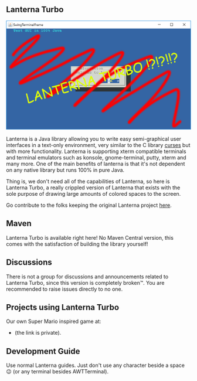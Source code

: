 Lanterna Turbo
---

![Lanterna screenshot](https://github.com/ricardoramo-s/LanternaTurbo/blob/main/lanternaturbo.png)

Lanterna is a Java library allowing you to write easy semi-graphical user interfaces in a text-only environment,
very similar to the C library [curses](http://en.wikipedia.org/wiki/Curses_(programming_library)) but with more functionality.
Lanterna is supporting xterm compatible terminals and terminal emulators such as konsole, gnome-terminal, putty, xterm and many more.
One of the main benefits of lanterna is that it's not dependent on any native library but runs 100% in pure Java.

Thing is, we don't need all of the capabilities of Lanterna, so here is Lanterna Turbo, a really crippled version of Lanterna that exists with the sole purpose of drawing large amounts of colored spaces to the screen.

Go contribute to the folks keeping the original Lanterna project [here](https://github.com/mabe02/lanterna).

Maven
---

Lanterna Turbo is available right here! No Maven Central version, this comes with the satisfaction of building the library yourself!


Discussions
---
There is not a group for discussions and announcements related to Lanterna Turbo, since this version is completely broken™.
You are recommended to raise issues directly to no one.


Projects using Lanterna Turbo
---
Our own Super Mario inspired game at:
 * (the link is private).


Development Guide
---
Use normal Lanterna guides. Just don't use any character beside a space 😉 (or any terminal besides AWTTerminal).
